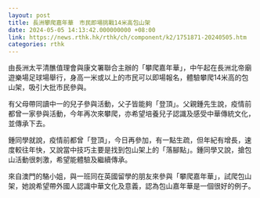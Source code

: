 ```yaml
---
layout: post
title: 長洲攀爬嘉年華　市民即場挑戰14米高包山架
date: 2024-05-05 14:13:42.000000000 +08:00
link: https://news.rthk.hk/rthk/ch/component/k2/1751871-20240505.htm
categories: rthk
---
```


由長洲太平清醮值理會與康文署聯合主辦的「攀爬嘉年華」，中午起在長洲北帝廟遊樂場足球場舉行，身高一米或以上的市民可以即場報名，體驗攀爬14米高的包山架，吸引大批市民參與。

有父母帶同讀中一的兒子參與活動，父子皆能夠「登頂」。父親鍾先生說，疫情前都曾一家參與活動，今年再次來攀爬，亦希望培養兒子認識及感受中華傳統文化，並傳承下去。

鍾同學就說，疫情前都曾「登頂」，今日再參加，有一點生疏，但年紀有增長，速度較往年快，又說當中技巧主要是找到包山架上的「落腳點」。鍾同學又說，搶包山活動很刺激，希望能體驗及繼續傳承。

來自澳門的駱小姐，與一班同在英國留學的朋友來參與「攀爬嘉年華」，試爬包山架，她說希望帶外國人認識中華文化及意義，認為包山嘉年華是一個很好的例子。
